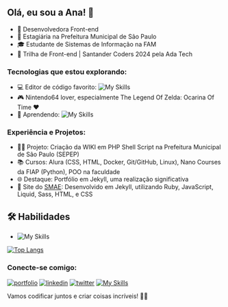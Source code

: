 ## Olá, eu sou a Ana! 👋

- 🚀 Desenvolvedora Front-end
- 🏢 Estagiária na Prefeitura Municipal de São Paulo
- 🎓 Estudante de Sistemas de Informação na FAM
- 🌟 Trilha de Front-end | Santander Coders 2024 pela Ada Tech

### Tecnologias que estou explorando:
- 💻 Editor de código favorito: ![My Skills](https://skillicons.dev/icons?i=vscode)
- 🎮 Nintendo64 lover, especialmente The Legend Of Zelda: Ocarina Of Time ♥
- 🚀 Aprendendo: ![My Skills](https://skillicons.dev/icons?i=js,vue,ts)

### Experiência e Projetos:
- 👩‍💻 Projeto: Criação da WIKI em PHP Shell Script na Prefeitura Municipal de São Paulo (SEPEP)
- 📚 Cursos: Alura (CSS, HTML, Docker, Git/GitHub, Linux), Nano Courses da FIAP (Python), POO na faculdade
- 🌐 Destaque: Portfólio em Jekyll, uma realização significativa
- 🚀 Site do [SMAE](https://smae.prefeitura.sp.gov.br/): Desenvolvido em Jekyll, utilizando Ruby, JavaScript, Liquid, Sass, HTML, e CSS
  
## 🛠 Habilidades
- ![My Skills](https://skillicons.dev/icons?i=html,css,js,docker,git,github,py,ruby,figma,linux,r,)

[![Top Langs](https://github-readme-stats.vercel.app/api/top-langs/?username=Ana-CAS-Machado&layout=compact)](https://github.com/Ana-CAS-Machado/github-readme-stats)

### Conecte-se comigo:
[![portfolio](https://img.shields.io/badge/my_portfolio-000?style=for-the-badge&logo=ko-fi&logoColor=white)](https://ana-cas-machado.github.io/)
[![linkedin](https://img.shields.io/badge/linkedin-0A66C2?style=for-the-badge&logo=linkedin&logoColor=white)](https://www.linkedin.com/in/ana-carolina-alves-da-silva-machado-a17244112/)
[![twitter](https://img.shields.io/badge/twitter-1DA1F2?style=for-the-badge&logo=twitter&logoColor=white)](https://twitter.com/Anna_Auditore)
[![My Skills](https://skillicons.dev/icons?i=discord)](anna179)

Vamos codificar juntos e criar coisas incríveis! 🚀✨
